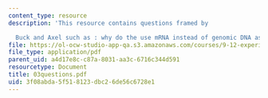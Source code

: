```yaml
---
content_type: resource
description: 'This resource contains questions framed by

  Buck and Axel such as : why do the use mRNA instead of genomic DNA as starting material?'
file: https://ol-ocw-studio-app-qa.s3.amazonaws.com/courses/9-12-experimental-molecular-neurobiology-fall-2006/3f08abda5f518123dbc26de56c6728e1_03questions.pdf
file_type: application/pdf
parent_uid: a4d17e8c-c87a-8031-aa3c-6716c344d591
resourcetype: Document
title: 03questions.pdf
uid: 3f08abda-5f51-8123-dbc2-6de56c6728e1
---
```


